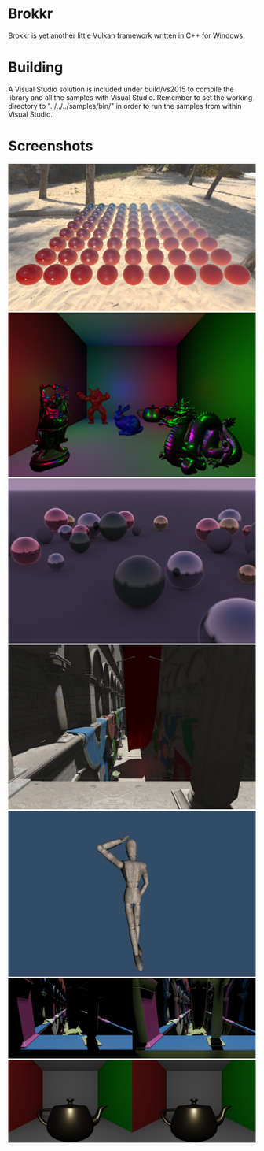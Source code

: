 # Brokkr
Brokkr is yet another little Vulkan framework written in C++ for Windows.

# Building
A Visual Studio solution is included under build/vs2015 to compile the library and all the samples with Visual Studio.
Remember to set the working directory to "../../../samples/bin/" in order to run the samples from within Visual Studio.

# Screenshots
![Alt text](samples/screenshots/pbr-renderer.png?raw=true "Physically based renderer")
![Alt text](samples/screenshots/deferred-shading.png?raw=true "Deferred shading")
![Alt text](samples/screenshots/path-tracing.png?raw=true "GPU Path tracing")
![Alt text](samples/screenshots/scene.png?raw=true "Scene rendering")
![Alt text](samples/screenshots/skinning.png?raw=true "Skinning animation")
![Alt text](samples/screenshots/global-illumination.png?raw=true "Reflective shadow maps")
![Alt text](samples/screenshots/txaa.png?raw=true "Temporal anti-aliasing")